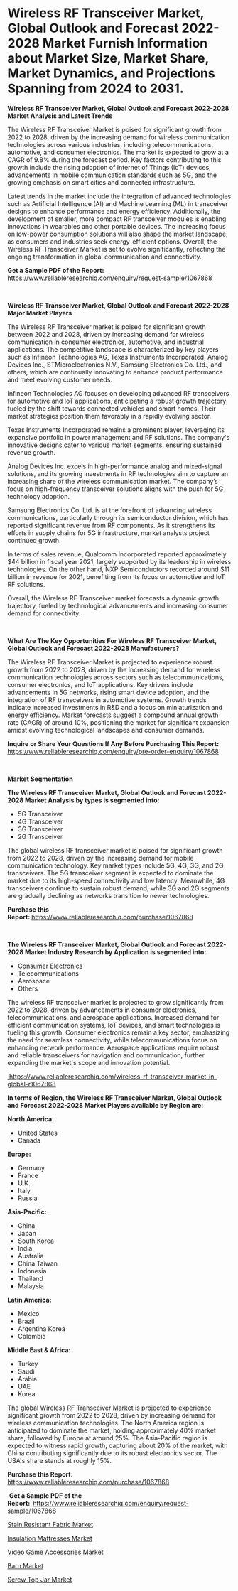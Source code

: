 <p><h1>Wireless RF Transceiver Market, Global Outlook and Forecast 2022-2028 Market Furnish Information about Market Size, Market Share, Market Dynamics, and Projections Spanning from 2024 to 2031.</h1></p><p><strong>Wireless RF Transceiver Market, Global Outlook and Forecast 2022-2028 Market Analysis and Latest Trends</strong></p>
<p><p>The Wireless RF Transceiver Market is poised for significant growth from 2022 to 2028, driven by the increasing demand for wireless communication technologies across various industries, including telecommunications, automotive, and consumer electronics. The market is expected to grow at a CAGR of 9.8% during the forecast period. Key factors contributing to this growth include the rising adoption of Internet of Things (IoT) devices, advancements in mobile communication standards such as 5G, and the growing emphasis on smart cities and connected infrastructure. </p><p>Latest trends in the market include the integration of advanced technologies such as Artificial Intelligence (AI) and Machine Learning (ML) in transceiver designs to enhance performance and energy efficiency. Additionally, the development of smaller, more compact RF transceiver modules is enabling innovations in wearables and other portable devices. The increasing focus on low-power consumption solutions will also shape the market landscape, as consumers and industries seek energy-efficient options. Overall, the Wireless RF Transceiver Market is set to evolve significantly, reflecting the ongoing transformation in global communication and connectivity.</p></p>
<p><strong>Get a Sample PDF of the Report:&nbsp;</strong> <a href="https://www.reliableresearchiq.com/enquiry/request-sample/1067868">https://www.reliableresearchiq.com/enquiry/request-sample/1067868</a></p>
<p>&nbsp;</p>
<p><strong>Wireless RF Transceiver Market, Global Outlook and Forecast 2022-2028 Major Market Players</strong></p>
<p><p>The Wireless RF Transceiver market is poised for significant growth between 2022 and 2028, driven by increasing demand for wireless communication in consumer electronics, automotive, and industrial applications. The competitive landscape is characterized by key players such as Infineon Technologies AG, Texas Instruments Incorporated, Analog Devices Inc., STMicroelectronics N.V., Samsung Electronics Co. Ltd., and others, which are continually innovating to enhance product performance and meet evolving customer needs.</p><p>Infineon Technologies AG focuses on developing advanced RF transceivers for automotive and IoT applications, anticipating a robust growth trajectory fueled by the shift towards connected vehicles and smart homes. Their market strategies position them favorably in a rapidly evolving sector.</p><p>Texas Instruments Incorporated remains a prominent player, leveraging its expansive portfolio in power management and RF solutions. The company's innovative designs cater to various market segments, ensuring sustained revenue growth.</p><p>Analog Devices Inc. excels in high-performance analog and mixed-signal solutions, and its growing investments in RF technologies aim to capture an increasing share of the wireless communication market. The company’s focus on high-frequency transceiver solutions aligns with the push for 5G technology adoption.</p><p>Samsung Electronics Co. Ltd. is at the forefront of advancing wireless communications, particularly through its semiconductor division, which has reported significant revenue from RF components. As it strengthens its efforts in supply chains for 5G infrastructure, market analysts project continued growth.</p><p>In terms of sales revenue, Qualcomm Incorporated reported approximately $44 billion in fiscal year 2021, largely supported by its leadership in wireless technologies. On the other hand, NXP Semiconductors recorded around $11 billion in revenue for 2021, benefiting from its focus on automotive and IoT RF solutions.</p><p>Overall, the Wireless RF Transceiver market forecasts a dynamic growth trajectory, fueled by technological advancements and increasing consumer demand for connectivity.</p></p>
<p>&nbsp;</p>
<p><strong>What Are The Key Opportunities For Wireless RF Transceiver Market, Global Outlook and Forecast 2022-2028 Manufacturers?</strong></p>
<p><p>The Wireless RF Transceiver Market is projected to experience robust growth from 2022 to 2028, driven by the increasing demand for wireless communication technologies across sectors such as telecommunications, consumer electronics, and IoT applications. Key drivers include advancements in 5G networks, rising smart device adoption, and the integration of RF transceivers in automotive systems. Growth trends indicate increased investments in R&D and a focus on miniaturization and energy efficiency. Market forecasts suggest a compound annual growth rate (CAGR) of around 10%, positioning the market for significant expansion amidst evolving technological landscapes and consumer demands.</p></p>
<p><strong>Inquire or Share Your Questions If Any Before Purchasing This Report:</strong> <a href="https://www.reliableresearchiq.com/enquiry/pre-order-enquiry/1067868">https://www.reliableresearchiq.com/enquiry/pre-order-enquiry/1067868</a></p>
<p>&nbsp;</p>
<p><strong>Market Segmentation</strong></p>
<p><strong>The Wireless RF Transceiver Market, Global Outlook and Forecast 2022-2028 Market Analysis by types is segmented into:</strong></p>
<p><ul><li>5G Transceiver</li><li>4G Transceiver</li><li>3G Transceiver</li><li>2G Transceiver</li></ul></p>
<p><p>The global wireless RF transceiver market is poised for significant growth from 2022 to 2028, driven by the increasing demand for mobile communication technology. Key market types include 5G, 4G, 3G, and 2G transceivers. The 5G transceiver segment is expected to dominate the market due to its high-speed connectivity and low latency. Meanwhile, 4G transceivers continue to sustain robust demand, while 3G and 2G segments are gradually declining as networks transition to newer technologies.</p></p>
<p><strong>Purchase this Report:&nbsp;</strong><a href="https://www.reliableresearchiq.com/purchase/1067868">https://www.reliableresearchiq.com/purchase/1067868</a></p>
<p>&nbsp;</p>
<p><strong>The Wireless RF Transceiver Market, Global Outlook and Forecast 2022-2028 Market Industry Research by Application is segmented into:</strong></p>
<p><ul><li>Consumer Electronics</li><li>Telecommunications</li><li>Aerospace</li><li>Others</li></ul></p>
<p><p>The wireless RF transceiver market is projected to grow significantly from 2022 to 2028, driven by advancements in consumer electronics, telecommunications, and aerospace applications. Increased demand for efficient communication systems, IoT devices, and smart technologies is fueling this growth. Consumer electronics remain a key sector, emphasizing the need for seamless connectivity, while telecommunications focus on enhancing network performance. Aerospace applications require robust and reliable transceivers for navigation and communication, further expanding the market's scope and innovation potential.</p></p>
<p><a href="https://www.reliableresearchiq.com/wireless-rf-transceiver-market-in-global-r1067868">&nbsp;https://www.reliableresearchiq.com/wireless-rf-transceiver-market-in-global-r1067868</a></p>
<p><strong>In terms of Region, the Wireless RF Transceiver Market, Global Outlook and Forecast 2022-2028 Market Players available by Region are:</strong></p>
<p>
    <p> <strong> North America: </strong>
        <ul>
            <li>United States</li>
            <li>Canada</li>
        </ul>
        </p> 
    <p> <strong> Europe: </strong>
        <ul>
            <li>Germany</li>
            <li>France</li>
            <li>U.K.</li>
            <li>Italy</li>
            <li>Russia</li>
        </ul>
        </p> 
    <p> <strong> Asia-Pacific: </strong>
        <ul>
            <li>China</li>
            <li>Japan</li>
            <li>South Korea</li>
            <li>India</li>
            <li>Australia</li>
            <li>China Taiwan</li>
            <li>Indonesia</li>
            <li>Thailand</li>
            <li>Malaysia</li>
        </ul>
        </p> 
    <p> <strong> Latin America: </strong>
        <ul>
            <li>Mexico</li>
            <li>Brazil</li>
            <li>Argentina Korea</li>
            <li>Colombia</li>
        </ul>
        </p> 
    <p> <strong> Middle East & Africa: </strong>
        <ul>
            <li>Turkey</li>
            <li>Saudi</li>
            <li>Arabia</li>
            <li>UAE</li>
            <li>Korea</li>
        </ul>
    </p>
    </p>
<p><p>The global Wireless RF Transceiver Market is projected to experience significant growth from 2022 to 2028, driven by increasing demand for wireless communication technologies. The North America region is anticipated to dominate the market, holding approximately 40% market share, followed by Europe at around 25%. The Asia-Pacific region is expected to witness rapid growth, capturing about 20% of the market, with China contributing significantly due to its robust electronics sector. The USA's share stands at roughly 15%.</p></p>
<p><strong>Purchase this Report: </strong><a href="https://www.reliableresearchiq.com/purchase/1067868">https://www.reliableresearchiq.com/purchase/1067868</a></p>
<p>&nbsp;<strong>Get a Sample PDF of the Report:&nbsp;&nbsp;</strong><a href="https://www.reliableresearchiq.com/enquiry/request-sample/1067868">https://www.reliableresearchiq.com/enquiry/request-sample/1067868</a></p>
<p><strong></strong></p>
<p><p><a href="https://issuu.com/reportprime-2/docs/stain-resistant-fabric-market-size-_1c4b5333454e84">Stain Resistant Fabric Market</a></p><p><a href="https://www.linkedin.com/pulse/future-trajectory-insulation-mattresses-market-emerging-trends-23oif?trackingId=0L0OKUhpSZG4cWPqXK%2FQVQ%3D%3D">Insulation Mattresses Market</a></p><p><a href="https://www.linkedin.com/pulse/what-driving-global-video-game-accessories-market-dive-ez4te?trackingId=QDLR4Y4xS5eS5p711KhuMg%3D%3D">Video Game Accessories Market</a></p><p><a href="https://medium.com/@audieyost/the-barn-market-has-witnessed-significant-growth-in-recent-years-and-this-trend-is-expected-to-bd0b031c376f">Barn Market</a></p><p><a href="https://issuu.com/reportprime-2/docs/screw-top-jar-market-size-2030.pptx_e5517feb03f04b">Screw Top Jar Market</a></p></p>
